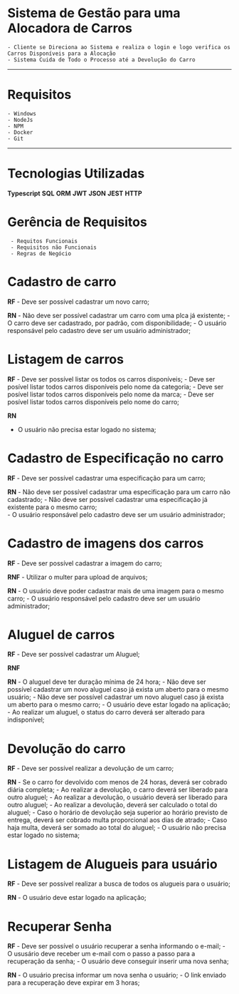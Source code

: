 # Sistema de Gestão para uma Alocadora de Carros
    - Cliente se Direciona ao Sistema e realiza o login e logo verifica os Carros Disponíveis para a Alocação
    - Sistema Cuida de Todo o Processo até a Devolução do Carro
    
-------------------------------------------------
# Requisitos
    - Windows
    - NodeJs
    - NPM
    - Docker
    - Git
-------------------------------------------------

# Tecnologias Utilizadas

**Typescript**
**SQL**
**ORM**
**JWT**
**JSON**
**JEST**
**HTTP**

# Gerência de Requisitos
     - Requitos Funcionais
     - Requisitos não Funcionais
     - Regras de Negócio
 
# Cadastro de carro

**RF**
    - Deve ser possível cadastrar um novo carro;

**RN**
    - Não deve ser possível cadastrar um carro com uma plca já existente;
    - O carro deve ser cadastrado, por padrão, com disponibilidade;
    - O usuário responsável pelo cadastro deve ser um usuário administrador;

# Listagem de carros

**RF**
    - Deve ser possível listar os todos os carros disponíveis;
    - Deve ser posível listar todos carros disponíveis pelo nome da categoria;
    - Deve ser posível listar todos carros disponíveis pelo nome da marca;
        - Deve ser posível listar todos carros disponíveis pelo nome do carro;

**RN**
 - O usuário não precisa estar logado no sistema;


# Cadastro de Especificação no carro

**RF**
    - Deve ser possível cadastrar uma especificação para um carro;

**RN**
    - Não deve ser possível cadastrar uma especificação para um carro não cadastrado;
    - Não deve ser possível cadastrar uma especificação já existente para o mesmo carro;   
    - O usuário responsável pelo cadastro deve ser um usuário administrador;

# Cadastro de imagens dos carros

**RF**
    - Deve ser possível cadastrar a imagem do carro;
    
**RNF**
    - Utilizar o multer para upload de arquivos;

**RN**
    - O usuário deve poder cadastrar mais de uma imagem para o mesmo carro;
    - O usuário responsável pelo cadastro deve ser um usuário administrador;

# Aluguel de carros

**RF**
    - Deve ser possível cadastrar um Aluguel;

**RNF**

**RN**
    - O aluguel deve ter duração mínima de 24 hora;
    - Não deve ser possível cadastrar um novo aluguel caso já exista um aberto para o mesmo usuário;
    - Não deve ser possível cadastrar um novo aluguel caso já exista um aberto para o mesmo carro;
    - O usuário deve estar logado na aplicação;
    - Ao realizar um aluguel, o status do carro deverá ser alterado para indisponível;

# Devolução do carro

**RF**
    - Deve ser possível realizar a devolução de um carro;

**RN**
    - Se o carro for devolvido com menos de 24 horas, deverá ser cobrado diária completa;
    - Ao realizar a devolução, o carro deverá ser liberado para outro aluguel;
    - Ao realizar a devolução, o usuário deverá ser liberado para outro aluguel;
    - Ao realizar a devolução, deverá ser calculado o total do aluguel;
    - Caso o horário de devolução seja superior ao horário previsto de entrega, deverá ser cobrado multa proporcional
    aos dias de atrado;
    - Caso haja multa, deverá ser somado ao total do aluguel;
    - O usuário não precisa estar logado no sistema;

# Listagem de Alugueis para usuário

**RF**
    - Deve ser possível realizar a busca de todos os alugueis para o usuário;

**RN**
    - O usuário deve estar logado na aplicação;

# Recuperar Senha

**RF**
    - Deve ser possível o usuário recuperar a senha informando o e-mail;
    - O ususário deve receber um e-mail com o passo a passo para a recuperação da senha;
    - O usuário deve conseguir inserir uma nova senha;

**RN**
    - O usuário precisa informar um nova senha o usuário;
    - O link enviado para a recuperação deve expirar em 3 horas;
